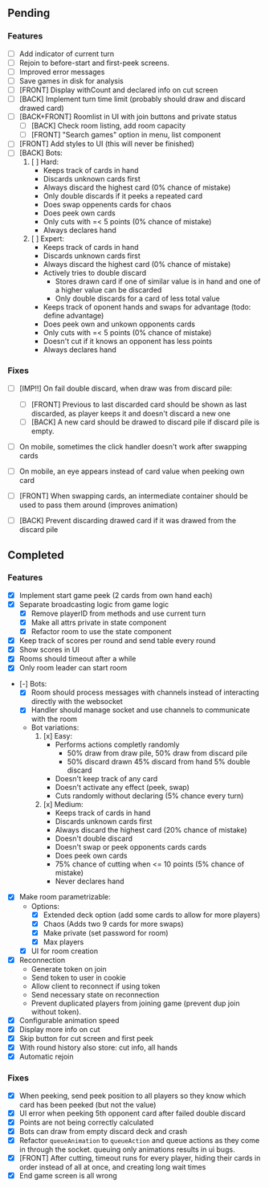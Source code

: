 ## Pending

### Features

- [ ] Add indicator of current turn
- [ ] Rejoin to before-start and first-peek screens.
- [ ] Improved error messages
- [ ] Save games in disk for analysis
- [ ] [FRONT] Display withCount and declared info on cut screen
- [ ] [BACK] Implement turn time limit (probably should draw and discard drawed card)
- [ ] [BACK+FRONT] Roomlist in UI with join buttons and private status
    - [ ] [BACK] Check room listing, add room capacity
    - [ ] [FRONT] "Search games" option in menu, list component
- [ ] [FRONT] Add styles to UI (this will never be finished)
- [ ] [BACK] Bots:
    1. [ ] Hard:
        - Keeps track of cards in hand
        - Discards unknown cards first
        - Always discard the highest card (0% chance of mistake)
        - Only double discards if it peeks a repeated card
        - Does swap oppenents cards for chaos
        - Does peek own cards
        - Only cuts with =< 5 points (0% chance of mistake)
        - Always declares hand
    2. [ ] Expert:
        - Keeps track of cards in hand
        - Discards unknown cards first
        - Always discard the highest card (0% chance of mistake)
        - Actively tries to double discard
            - Stores drawn card if one of similar value is in hand and one of a higher value can be discarded
            - Only double discards for a card of less total value
        - Keeps track of oponent hands and swaps for advantage (todo: define advantage)
        - Does peek own and unkown opponents cards
        - Only cuts with =< 5 points (0% chance of mistake)
        - Doesn't cut if it knows an opponent has less points
        - Always declares hand

### Fixes

- [ ] [IMP!!] On fail double discard, when draw was from discard pile:
    - [ ] [FRONT] Previous to last discarded card should be shown as last discarded, as player keeps it and doesn't discard a new one 
    - [ ] [BACK] A new card should be drawed to discard pile if discard pile is empty.
- [ ] On mobile, sometimes the click handler doesn't work after swapping cards
- [ ] On mobile, an eye appears instead of card value when peeking own card
- [ ] [FRONT] When swapping cards, an intermediate container should be used to pass them around (improves animation)
- [ ] [BACK] Prevent discarding drawed card if it was drawed from the discard pile



## Completed

### Features

- [x] Implement start game peek (2 cards from own hand each)
- [x] Separate broadcasting logic from game logic
    - [x] Remove playerID from methods and use current turn
    - [x] Make all attrs private in state component
    - [x] Refactor room to use the state component
- [x] Keep track of scores per round and send table every round
- [x] Show scores in UI
- [x] Rooms should timeout after a while
- [x] Only room leader can start room
- [-] Bots:
    - [x] Room should process messages with channels instead of interacting directly with the websocket
    - [x] Handler should manage socket and use channels to communicate with the room
    - Bot variations:
        1. [x] Easy: 
            - Performs actions completly randomly
                - 50% draw from draw pile, 50% draw from discard pile
                - 50% discard drawn 45% discard from hand 5% double discard
            - Doesn't keep track of any card
            - Doesn't activate any effect (peek, swap)
            - Cuts randomly without declaring (5% chance every turn)
        2. [x] Medium: 
            - Keeps track of cards in hand
            - Discards unknown cards first
            - Always discard the highest card (20% chance of mistake)
            - Doesn't double discard
            - Doesn't swap or peek opponents cards cards
            - Does peek own cards
            - 75% chance of cutting when <= 10 points (5% chance of mistake)
            - Never declares hand
- [x] Make room parametrizable:
    - Options:
        - [x] Extended deck option (add some cards to allow for more players)
        - [x] Chaos (Adds two 9 cards for more swaps)
        - [x] Make private (set password for room)
        - [x] Max players
    - [x] UI for room creation
- [x] Reconnection
    - Generate token on join
    - Send token to user in cookie
    - Allow client to reconnect if using token
    - Send necessary state on reconnection
    - Prevent duplicated players from joining game (prevent dup join without token).
- [x] Configurable animation speed
- [x] Display more info on cut
- [x] Skip button for cut screen and first peek
- [x] With round history also store: cut info, all hands
- [x] Automatic rejoin

### Fixes

- [x] When peeking, send peek position to all players so they know which card has been peeked (but not the value)
- [x] UI error when peeking 5th opponent card after failed double discard
- [x] Points are not being correctly calculated
- [x] Bots can draw from empty discard deck and crash
- [x] Refactor `queueAnimation` to `queueAction` and queue actions as they come in through the socket. queuing only animations results in ui bugs.
- [x] [FRONT] After cutting, timeout runs for every player, hiding their cards in order instead of all at once, and creating long wait times
- [x] End game screen is all wrong

